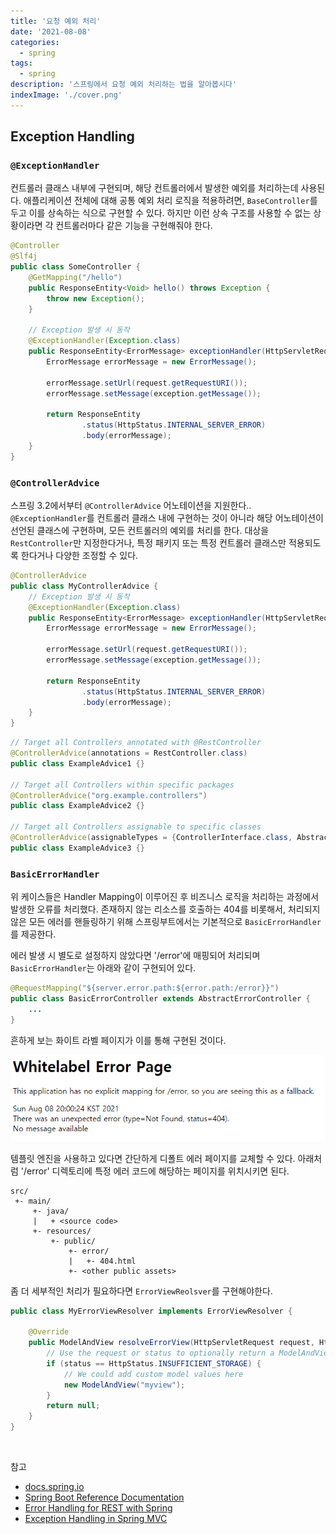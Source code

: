 ```yaml
---
title: '요청 예외 처리'
date: '2021-08-08'
categories:
  - spring
tags:
  - spring
description: '스프링에서 요청 예외 처리하는 법을 알아봅시다'
indexImage: './cover.png'
---
```


## Exception Handling  

### ```@ExceptionHandler```  

컨트롤러 클래스 내부에 구현되며, 해당 컨트롤러에서 발생한 예외를 처리하는데 사용된다. 
애플리케이션 전체에 대해 공통 예외 처리 로직을 적용하려면, ```BaseController```를 두고 이를 상속하는 식으로 구현할 수 있다. 
하지만 이런 상속 구조를 사용할 수 없는 상황이라면 각 컨트롤러마다 같은 기능을 구현해줘야 한다. 

``` java
@Controller
@Slf4j
public class SomeController {
    @GetMapping("/hello")
    public ResponseEntity<Void> hello() throws Exception {
        throw new Exception();
    }

	// Exception 발생 시 동작
    @ExceptionHandler(Exception.class)
    public ResponseEntity<ErrorMessage> exceptionHandler(HttpServletRequest request, Exception exception) {
        ErrorMessage errorMessage = new ErrorMessage();

        errorMessage.setUrl(request.getRequestURI());
        errorMessage.setMessage(exception.getMessage());

        return ResponseEntity
                .status(HttpStatus.INTERNAL_SERVER_ERROR)
                .body(errorMessage);
    }
}
```

### ```@ControllerAdvice```  

스프링 3.2에서부터 ```@ControllerAdvice``` 어노테이션을 지원한다.. 
```@ExceptionHandler```를 컨트롤러 클래스 내에 구현하는 것이 아니라 해당 어노테이션이 선언된 클래스에 구현하며, 모든 컨트롤러의 예외를 처리를 한다. 
대상을 ```RestController```만 지정한다거나, 특정 패키지 또는 특정 컨트롤러 클래스만 적용되도록 한다거나 다양한 조정할 수 있다. 

``` java
@ControllerAdvice
public class MyControllerAdvice {
	// Exception 발생 시 동작
    @ExceptionHandler(Exception.class)
    public ResponseEntity<ErrorMessage> exceptionHandler(HttpServletRequest request, Exception exception) {
        ErrorMessage errorMessage = new ErrorMessage();

        errorMessage.setUrl(request.getRequestURI());
        errorMessage.setMessage(exception.getMessage());

        return ResponseEntity
                .status(HttpStatus.INTERNAL_SERVER_ERROR)
                .body(errorMessage);
    }
}
```

``` java
// Target all Controllers annotated with @RestController
@ControllerAdvice(annotations = RestController.class)
public class ExampleAdvice1 {}

// Target all Controllers within specific packages
@ControllerAdvice("org.example.controllers")
public class ExampleAdvice2 {}

// Target all Controllers assignable to specific classes
@ControllerAdvice(assignableTypes = {ControllerInterface.class, AbstractController.class})
public class ExampleAdvice3 {}
```

### ```BasicErrorHandler```  

위 케이스들은 Handler Mapping이 이루어진 후 비즈니스 로직을 처리하는 과정에서 발생한 오류를 처리했다. 
존재하지 않는 리소스를 호출하는 404를 비롯해서, 처리되지 않은 모든 에러를 핸들링하기 위해 스프링부트에서는 기본적으로 ```BasicErrorHandler```를 제공한다. 

에러 발생 시 별도로 설정하지 않았다면 '/error'에 매핑되어 처리되며 ```BasicErrorHandler```는 아래와 같이 구현되어 있다. 

``` java
@RequestMapping("${server.error.path:${error.path:/error}}")
public class BasicErrorController extends AbstractErrorController {
    ...
}
```

흔하게 보는 화이트 라벨 페이지가 이를 통해 구현된 것이다.

![white-label-404](white-label-404.png)

템플릿 엔진을 사용하고 있다면 간단하게 디폴트 에러 페이지를 교체할 수 있다. 
아래처럼 '/error' 디렉토리에 특정 에러 코드에 해당하는 페이지를 위치시키면 된다. 

``` text
src/
 +- main/
     +- java/
     |   + <source code>
     +- resources/
         +- public/
             +- error/
             |   +- 404.html
             +- <other public assets>
```

좀 더 세부적인 처리가 필요하다면 ```ErrorViewReolsver```를 구현해야한다. 

``` java
public class MyErrorViewResolver implements ErrorViewResolver {

    @Override
    public ModelAndView resolveErrorView(HttpServletRequest request, HttpStatus status, Map<String, Object> model) {
        // Use the request or status to optionally return a ModelAndView
        if (status == HttpStatus.INSUFFICIENT_STORAGE) {
            // We could add custom model values here
            new ModelAndView("myview");
        }
        return null;
    }
}
```

<br/>

참고
- [docs.spring.io](https://docs.spring.io/spring-framework/docs/3.0.0.M4/reference/html/ch15s09.html)
- [Spring Boot Reference Documentation](https://docs.spring.io/spring-boot/docs/current/reference/htmlsingle/#features.developing-web-applications.spring-mvc.error-handling)
- [Error Handling for REST with Spring](https://www.baeldung.com/exception-handling-for-rest-with-spring)
- [Exception Handling in Spring MVC](https://spring.io/blog/2013/11/01/exception-handling-in-spring-mvc)